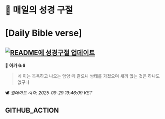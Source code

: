 # 🙏 매일의 성경 구절
# [Daily Bible verse]
## [![README에 성경구절 업데이트](https://github.com/DONGSUKA/first_test/actions/workflows/update-readme-bible.yml/badge.svg)](https://github.com/DONGSUKA/first_test/actions/workflows/update-readme-bible.yml)
<!-- START_BIBLE_VERSE -->
📖 **아가 6:6**
> 네 이는 목욕하고 나오는 암양 떼 같으니 쌍태를 가졌으며 새끼 없는 것은 하나도 없구나

🕊️ _업데이트 시각: 2025-09-29 19:46:09 KST_
  <!-- END_BIBLE_VERSE -->
## GITHUB_ACTION

